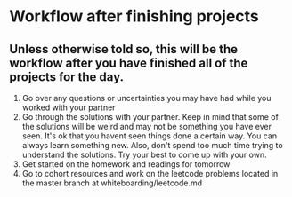 # Workflow after finishing projects
## Unless otherwise told so, this will be the workflow after you have finished all of the projects for the day.
1. Go over any questions or uncertainties you may have had while you worked with your partner
2. Go through the solutions with your partner. Keep in mind that some of the solutions will be weird and may not be something you have ever seen. It's ok that you havent seen things done a certain way. You can always learn something new. Also, don't spend too much time trying to understand the solutions.  Try your best to come up with your own. 
3. Get started on the homework and readings for tomorrow
4. Go to cohort resources and work on the leetcode problems located in the master branch at whiteboarding/leetcode.md